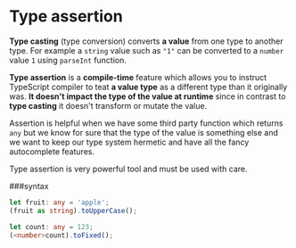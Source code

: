 # Type assertion

**Type casting** (type conversion) converts **a value** from one type to another type. For example a ```string``` value such as ```"1"``` can be converted to a ```number``` value ```1``` using ```parseInt``` function.

**Type assertion** is a **compile-time** feature which allows you to instruct TypeScript compiler to teat **a value type** as a different type than it originally was. **It doesn't impact the type of the value at runtime** since in contrast to **type casting** it doesn't transform or mutate the value.

Assertion is helpful when we have some third party function which returns ```any``` but we know for sure that the type of the value is something else and we want to keep our type system hermetic and have all the fancy autocomplete features.

Type assertion is very powerful tool and must be used with care.

###syntax
```ts
let fruit: any = 'apple';
(fruit as string).toUpperCase();

let count: any = 123;
(<number>count).toFixed();
```